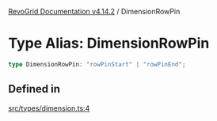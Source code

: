 [RevoGrid Documentation v4.14.2](README.md) / DimensionRowPin

# Type Alias: DimensionRowPin

```ts
type DimensionRowPin: "rowPinStart" | "rowPinEnd";
```

## Defined in

[src/types/dimension.ts:4](https://github.com/revolist/revogrid/blob/29f379095274a66a187c28b49fe0e1fb4170d3ea/src/types/dimension.ts#L4)
